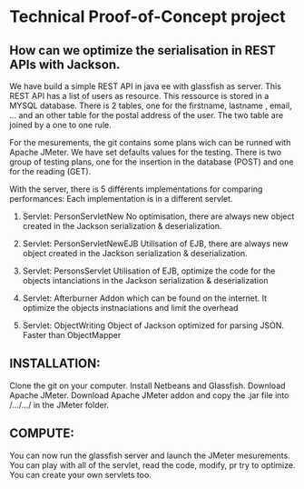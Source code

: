 

Technical Proof-of-Concept project
==================================

How can we optimize the serialisation in REST APIs with Jackson.
----------------------------------------------------------------

We have build a simple REST API in java ee with glassfish as server. This REST API has a list of users as resource. This ressource is stored in a MYSQL database. There is 2 tables, one for the firstname, lastname , email, ... and an other table for the postal address of the user. The two table are joined by a one to one rule.

For the mesurements, the git contains some plans wich can be runned with Apache JMeter. We have set defaults values for the testing. There is two group of testing plans, one for the insertion in the database (POST) and one for the reading (GET).

With the server, there is 5 différents implementations for comparing performances:
Each implementation is in a different servlet.

1) 	Servlet: PersonServletNew
No optimisation, there are always new object created in the Jackson serialization & deserialization.

2)	Servlet: PersonServletNewEJB
Utilisation of EJB, there are always new object created in the Jackson serialization & deserialization.

3)	Servlet: PersonsServlet
Utilisation of EJB, optimize the code for the objects intanciations in the Jackson serialization & deserialization

4)	Servlet: Afterburner
Addon which can be found on the internet. It optimize the objects instnaciations and limit the overhead

5)	Servlet: ObjectWriting
Object of Jackson optimized for parsing JSON. Faster than ObjectMapper


INSTALLATION:
-------------

Clone the git on your computer.
Install Netbeans and Glassfish.
Download Apache JMeter.
Download Apache JMeter addon and copy the .jar file into /.../.../ in the JMeter folder.

COMPUTE:
--------

You can now run the glassfish server and launch the JMeter mesurements.
You can play with all of the servlet, read the code, modify, pr try to optimize. You can create your own servlets too.